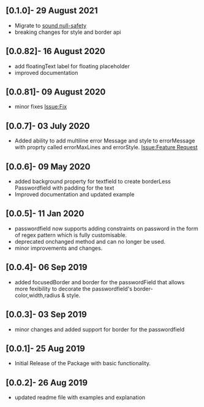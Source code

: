 ## [0.1.0]- 29 August 2021

* Migrate to [sound null-safety](https://dart.dev/null-safety)
* breaking changes for style and border api

## [0.0.82]- 16 August 2020

* add floatingText label for floating placeholder
* improved documentation 

## [0.0.81]- 09 August 2020
* minor fixes [Issue:Fix](https://github.com/maheshmnj/passwordfield-flutter-package/issues/3)

## [0.0.7]- 03 July 2020
* Added ability to add multiline error Message and style to errorMessage with proprty called errorMaxLines and errorStyle. [Issue:Feature Request](https://github.com/maheshmnj/passwordfield-flutter-package/issues/2
) 

## [0.0.6]- 09 May 2020
* added background property for textfield to create borderLess Passwordfield with padding for the text
* Improved documentation and updated example

## [0.0.5]- 11 Jan 2020

* passwordfield now supports adding constraints on password in the form of regex pattern which is fully customisable. 
* deprecated onchanged method and can no longer be used.
* minor improvements and changes.

## [0.0.4]- 06 Sep 2019

* added focusedBorder and border for the passwordField that allows more fexibility to decorate the passwordfield's border- color,width,radius & style.

## [0.0.3]- 03 Sep 2019

* minor changes and added support for border for the passwordfield

## [0.0.1]- 25 Aug 2019

* Initial Release of the Package with basic functionality.

## [0.0.2]- 26 Aug 2019

* updated readme file with examples and explanation
